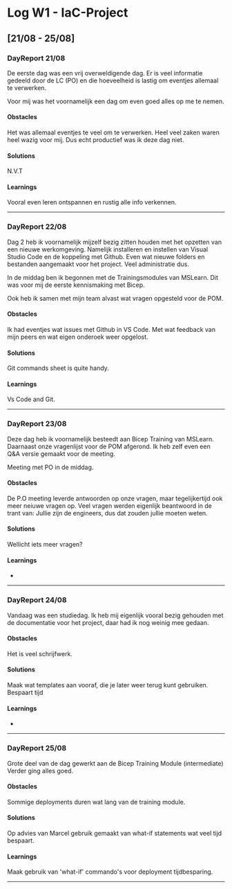# Log W1 - IaC-Project
## [21/08 - 25/08]

### DayReport 21/08
De eerste dag was een vrij overweldigende dag. Er is veel informatie gedeeld door de LC (PO) en die hoeveelheid is lastig om eventjes allemaal te verwerken.

Voor mij was het voornamelijk een dag om even goed alles op me te nemen.


#### Obstacles
Het was allemaal eventjes te veel om te verwerken. Heel veel zaken waren heel wazig voor mij. Dus echt productief was ik deze dag niet. 

#### Solutions
N.V.T

#### Learnings
Vooral even leren ontspannen en rustig alle info verkennen.

-----------------------------------------------------------

### DayReport 22/08
Dag 2 heb ik voornamelijk mijzelf bezig zitten houden met het opzetten van een nieuwe werkomgeving. Namelijk installeren en instellen van Visual Studio Code en de koppeling met Github. Even wat nieuwe folders en bestanden aangemaakt voor het project. Veel administratie dus.

In de middag ben ik begonnen met de Trainingsmodules van MSLearn. Dit was voor mij de eerste kennismaking met Bicep.

Ook heb ik samen met mijn team alvast wat vragen opgesteld voor de POM.

#### Obstacles
Ik had eventjes wat issues met Github in VS Code. Met wat feedback van mijn peers en wat eigen onderoek weer opgelost.

#### Solutions
Git commands sheet is quite handy.

#### Learnings
Vs Code and Git.

-------------------------------------------------------------

### DayReport 23/08
Deze dag heb ik voornamelijk besteedt aan Bicep Training van MSLearn. Daarnaast onze vragenlijst voor de POM afgerond. Ik heb zelf even een Q&A versie gemaakt voor de meeting.

Meeting met PO in de middag.

#### Obstacles
De P.O meeting leverde antwoorden op onze vragen, maar tegelijkertijd ook meer neiuwe vragen op. Veel vragen werden eigenlijk beantwoord in de trant van: Jullie zijn de engineers, dus dat zouden jullie moeten weten. 

#### Solutions
Wellicht iets meer vragen?

#### Learnings
-

--------------------------------------------------------------

### DayReport 24/08
Vandaag was een studiedag. Ik heb mij eigenlijk vooral bezig gehouden met de documentatie voor het project, daar had ik nog weinig mee gedaan.

#### Obstacles
Het is veel  schrijfwerk.

#### Solutions
Maak wat templates aan vooraf, die je later weer terug kunt gebruiken. Bespaart tijd

#### Learnings
-

---------------------------------------------------------------------

### DayReport 25/08
Grote deel van de dag gewerkt aan de Bicep Training Module (intermediate)
Verder ging alles goed. 

#### Obstacles
Sommige deployments duren wat lang van de training module. 

#### Solutions
Op advies van Marcel gebruik gemaakt van what-if statements wat veel tijd bespaart. 

#### Learnings
Maak gebruik van 'what-if' commando's voor deployment tijdbesparing.

-------------------------------------------------------

